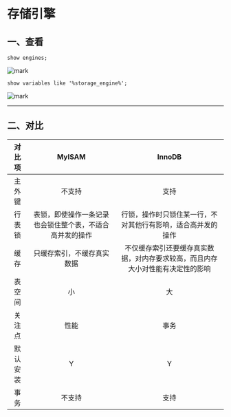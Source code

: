 # 存储引擎

## 一、查看

```mysql
show engines;
```

![mark](http://codedorado.oss-cn-beijing.aliyuncs.com/images/20200401/095747915.png)

```mysql
show variables like '%storage_engine%';
```

![mark](http://codedorado.oss-cn-beijing.aliyuncs.com/images/20200401/095905809.png)

---

## 二、对比

|  对比项  |                          MyISAM                          |                            InnoDB                            |
| :------: | :------------------------------------------------------: | :----------------------------------------------------------: |
|  主外键  |                          不支持                          |                             支持                             |
|  行表锁  | 表锁，即使操作一条记录也会锁住整个表，不适合高并发的操作 | 行锁，操作时只锁住某一行，不对其他行有影响，适合高并发的操作 |
|   缓存   |                只缓存索引，不缓存真实数据                | 不仅缓存索引还要缓存真实数据，对内存要求较高，而且内存大小对性能有决定性的影响 |
|  表空间  |                            小                            |                              大                              |
|  关注点  |                           性能                           |                             事务                             |
| 默认安装 |                            Y                             |                              Y                               |
|   事务   |                          不支持                          |                             支持                             |

